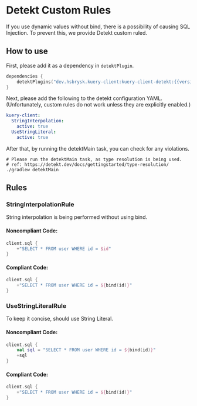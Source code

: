 # Detekt Custom Rules

If you use dynamic values without bind, there is a possibility of causing SQL Injection. To prevent this, we provide
Detekt custom ruled.

## How to use

First, please add it as a dependency in `detektPlugin`.

```kotlin
dependencies {
    detektPlugins("dev.hsbrysk.kuery-client:kuery-client-detekt:{{version}}")
}
```

Next, please add the following to the detekt configuration YAML.
(Unfortunately, custom rules do not work unless they are explicitly enabled.)

```yaml
kuery-client:
  StringInterpolation:
    active: true
  UseStringLiteral:
    active: true
```

After that, by running the detektMain task, you can check for any violations.

```shell
# Please run the detektMain task, as type resolution is being used.
# ref: https://detekt.dev/docs/gettingstarted/type-resolution/
./gradlew detektMain
```

## Rules

### StringInterpolationRule

String interpolation is being performed without using bind.

#### Noncompliant Code:

```kotlin
client.sql {
    +"SELECT * FROM user WHERE id = $id"
}
```

#### Compliant Code:

```kotlin
client.sql {
    +"SELECT * FROM user WHERE id = ${bind(id)}"
}
```

### UseStringLiteralRule

To keep it concise, should use String Literal.

#### Noncompliant Code:

```kotlin
client.sql {
    val sql = "SELECT * FROM user WHERE id = ${bind(id)}"
    +sql
}
```

#### Compliant Code:

```kotlin
client.sql {
    +"SELECT * FROM user WHERE id = ${bind(id)}"
}
```
